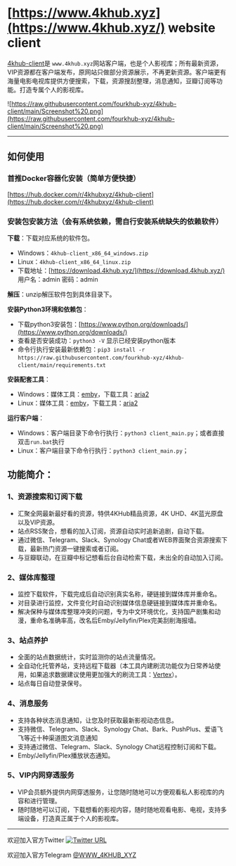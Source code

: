 # [https://www.4khub.xyz](https://www.4khub.xyz/) website client

[4khub-client](https://www.4khub.xyz/)是 `www.4khub.xyz`网站客户端，也是个人影视库；所有最新资源，VIP资源都在客户端发布，原网站只做部分资源展示，不再更新资源。客户端更有海量电影电视库提供方便搜索，下载，资源搜刮整理，消息通知，豆瓣订阅等功能。打造专属个人的影视库。

![https://raw.githubusercontent.com/fourkhub-xyz/4khub-client/main/Screenshot%20.png](https://raw.githubusercontent.com/fourkhub-xyz/4khub-client/main/Screenshot%20.png)

---

## 如何使用
### 首推Docker容器化安装（简单方便快捷）
[https://hub.docker.com/r/4khubxyz/4khub-client](https://hub.docker.com/r/4khubxyz/4khub-client)


### 安装包安装方法（会有系统依赖，需自行安装系统缺失的依赖软件）
**下载**：下载对应系统的软件包。

- Windows：`4khub-client_x86_64_windows.zip`
- Linux：`4khub-client_x86_64_linux.zip`
- 下载地址：[https://download.4khub.xyz/](https://download.4khub.xyz/) 用户名：admin 密码：admin

**解压**：unzip解压软件包到具体目录下。

**安装Python3环境和依赖包**：

- 下载python3安装包：[https://www.python.org/downloads/](https://www.python.org/downloads/)
- 查看是否安装成功：`python3 -V` 显示已经安装python版本
- 命令行执行安装最新依赖包：`pip3 install -r https://raw.githubusercontent.com/fourkhub-xyz/4khub-client/main/requirements.txt`


**安装配套工具**：

- Windows：媒体工具：[emby](https://emby.media/download.html)，下载工具：[aria2](https://github.com/aria2/aria2/releases/)
- Linux：媒体工具：[emby](https://emby.media/download.html)，下载工具：[aria2](https://github.com/aria2/aria2/releases/)

**运行客户端**：

- Windows：客户端目录下命令行执行：`python3 client_main.py`；或者直接双击`run.bat`执行
- Linux：客户端目录下命令行执行：`python3 client_main.py`；



## 功能简介：


### 1、资源搜索和订阅下载
* 汇聚全网最新最好看的资源，特供4KHub精品资源，4K UHD、4K蓝光原盘以及VIP资源。
* 站点RSS聚合，想看的加入订阅，资源自动实时追新追剧，自动下载。
* 通过微信、Telegram、Slack、Synology Chat或者WEB界面聚合资源搜索下载，最新热门资源一键搜索或者订阅。
* 与豆瓣联动，在豆瓣中标记想看后台自动检索下载，未出全的自动加入订阅。

### 2、媒体库整理
* 监控下载软件，下载完成后自动识别真实名称，硬链接到媒体库并重命名。
* 对目录进行监控，文件变化时自动识别媒体信息硬链接到媒体库并重命名。
* 解决保种与媒体库整理冲突的问题，专为中文环境优化，支持国产剧集和动漫，重命名准确率高，改名后Emby/Jellyfin/Plex完美刮削海报墙。

### 3、站点养护
* 全面的站点数据统计，实时监测你的站点流量情况。
* 全自动化托管养站，支持远程下载器（本工具内建刷流功能仅为日常养站使用，如果追求数据建议使用更加强大的刷流工具：<a href="https://github.com/vertex-app/vertex" target="_blank">Vertex</a>）。
* 站点每日自动登录保号。

### 4、消息服务
* 支持各种状态消息通知，让您及时获取最新影视动态信息。
* 支持微信、Telegram、Slack、Synology Chat、Bark、PushPlus、爱语飞飞等近十种渠道图文消息通知
* 支持通过微信、Telegram、Slack、Synology Chat远程控制订阅和下载。
* Emby/Jellyfin/Plex播放状态通知。

### 5、VIP内网穿透服务
* VIP会员额外提供内网穿透服务，让您随时随地可以方便观看私人影视库的内容和进行管理。
* 随时随地可以订阅，下载想看的影视内容，随时随地观看电影、电视，支持多端设备，打造真正属于个人的影视库。

---

欢迎加入官方Twitter
[![Twitter URL](https://img.shields.io/twitter/url/https/twitter.com/4khubxyz.svg?style=social&label=Follow%20%404khubxyz)](https://twitter.com/4khubxyz)

欢迎加入官方Telegram [@WWW_4KHUB_XYZ](https://t.me/www_4khub_xyz)

